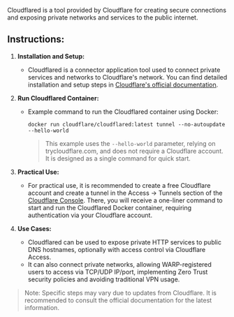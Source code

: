 Cloudflared is a tool provided by Cloudflare for creating secure connections and exposing private networks and services to the public internet.

## Instructions:

1. **Installation and Setup:**
   - Cloudflared is a connector application tool used to connect private services and networks to Cloudflare's network. You can find detailed installation and setup steps in [Cloudflare's official documentation](https://developers.cloudflare.com/cloudflare-one/connections/connect-apps/install-and-setup/).

2. **Run Cloudflared Container:**
   - Example command to run the Cloudflared container using Docker:
     ```shell
     docker run cloudflare/cloudflared:latest tunnel --no-autoupdate --hello-world
     ```
     > This example uses the `--hello-world` parameter, relying on trycloudflare.com, and does not require a Cloudflare account. It is designed as a single command for quick start.

3. **Practical Use:**
   - For practical use, it is recommended to create a free Cloudflare account and create a tunnel in the Access -> Tunnels section of the [Cloudflare Console](https://dash.teams.cloudflare.com/). There, you will receive a one-liner command to start and run the Cloudflared Docker container, requiring authentication via your Cloudflare account.

4. **Use Cases:**
   - Cloudflared can be used to expose private HTTP services to public DNS hostnames, optionally with access control via Cloudflare Access.
   - It can also connect private networks, allowing WARP-registered users to access via TCP/UDP IP/port, implementing Zero Trust security policies and avoiding traditional VPN usage.

> Note: Specific steps may vary due to updates from Cloudflare. It is recommended to consult the official documentation for the latest information.